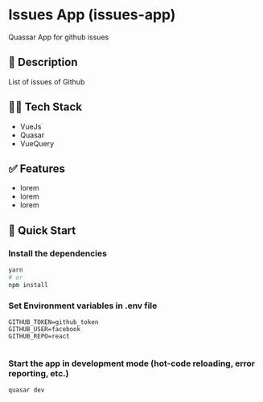 # Issues App (issues-app)

Quassar App for github issues

## 📜 Description

List of issues of Github

## 👨‍🚀 Tech Stack

- VueJs
- Quasar
- VueQuery

## ✅ Features

- lorem
- lorem
- lorem

## 🚀 Quick Start

### Install the dependencies

```bash
yarn
# or
npm install
```

### Set Environment variables in .env file

```
GITHUB_TOKEN=github_token
GITHUB_USER=facebook
GITHUB_REPO=react


```

### Start the app in development mode (hot-code reloading, error reporting, etc.)

```bash
quasar dev
```
